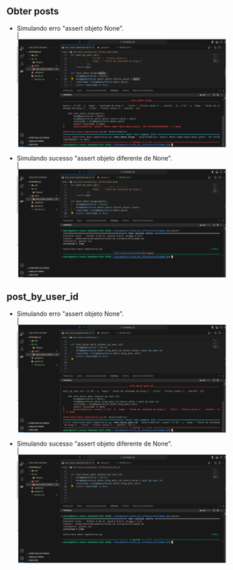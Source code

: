 ## Obter posts  
- Simulando erro "assert objeto None".  
|![](./gifs/posts_erro.png)  

- Simulando sucesso "assert objeto diferente de None".  
|![](./gifs/posts_sucesso.png)  

## post_by_user_id  
- Simulando erro "assert objeto None".  
|![](./gifs/buscar_pelo_id_erro.png)  

- Simulando sucesso "assert objeto diferente de None".  
|![](./gifs/buscar_pelo_id_sucesso.png)  